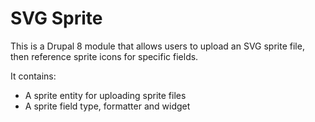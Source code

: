 # SVG Sprite

This is a Drupal 8 module that allows users to upload an SVG sprite file, then reference sprite icons for specific fields.

It contains:

- A sprite entity for uploading sprite files
- A sprite field type, formatter and widget
